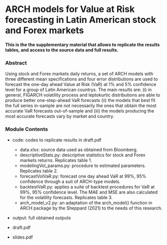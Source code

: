 # ARCH models for Value at Risk forecasting in Latin American stock and Forex markets

#### This is the the supplementary material that allows to replicate the results tables, and access to the source data and full results.

### Abstract

Using stock and Forex markets daily returns, a set of ARCH models with three different
mean specifications and four error distributions are used to forecast the one-day ahead Value
at Risk (VaR) at 1% and 5% confidence level for a group of Latin American countrys. The
main results are: (i) in general, FIGARCH volatility process and leptokurtic distributions
are able to produce better one-step-ahead VaR forecasts (ii) the models that best fit the full
series in-sample are not necessarily the ones that obtain the most accurate VaR forecasts
out-of-sample and (iii) the models producing the most accurate forecasts vary by market and
country.

### Module Contents

* code: codes to replicate results in draft.pdf
  * data.xlsx: source data used as obtained from Bloomberg.
  * descriptiveStats.py: descriptive statistics for stock and Forex markets returns. Replicates table 1.
  * modelingVol_params.py: procedure to estimated parameters. Replicates table 2.
  * forecastVolVaR.py: forecast one day ahead VaR at 99%, 95% confidence through a suit of ARCH-type models.
  * backtestVaR.py: applies a suite of backtest procedures for VaR at 99%, 95% confidence level. The MAE and MSE are also calculated for the volatility forecasts. Replicates table 3.
  * arch_model_v2.py: an adaptation of the arch_model() function in ARCH package by the Sheppard (2021) to the needs of this research.

* output: full obtained outputs
* draft.pdf
* slides.pdf
